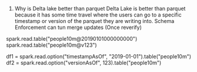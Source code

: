 1. Why is Delta lake better than parquet
Delta Lake is better than parquet because it has some time travel where the users can go to a specific timestamp or version of the parquet they are writing into.
Schema Enforcement
can tun merge updates (Once reverify)

spark.read.table("people10m@20190101000000000")
spark.read.table("people10m@v123")

df1 = spark.read.option("timestampAsOf", "2019-01-01").table("people10m")
df2 = spark.read.option("versionAsOf", 123).table("people10m")

